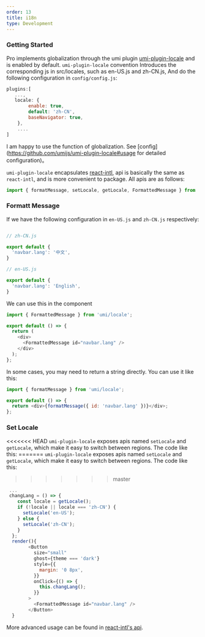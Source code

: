 ```yaml
---
order: 13
title: i18n
type: Development
---
```


### Getting Started

Pro implements globalization through the umi plugin [umi-plugin-locale](https://github.com/umijs/umi-plugin-locale) and is enabled by default. `umi-plugin-locale` convention Introduces the corresponding js in src/locales, such as en-US.js and zh-CN.js, And do the following configuration in `config/config.js`:

```js
plugins:[
   ...,
   locale: {
        enable: true,
        default: 'zh-CN',
        baseNavigator: true,
    },
    ....
]
```

I am happy to use the function of globalization. See [config](https://github.com/umijs/umi-plugin-locale#usage for detailed configuration)。

`umi-plugin-locale` encapsulates [react-intl](https://github.com/yahoo/react-intl), api is basically the same as `react-intl`, and is more convenient to package. All apis are as follows:

```js
import { formatMessage, setLocale, getLocale, FormattedMessage } from 'umi/locale';
```

### Formatt Message

If we have the following configuration in `en-US.js` and `zh-CN.js` respectively:

```js

// zh-CN.js

export default {
  'navbar.lang': '中文',
}

// en-US.js

export default {
  'navbar.lang': 'English',
}

```

We can use this in the component

```js
import { FormattedMessage } from 'umi/locale';

export default () => {
  return (
    <div>
      <FormattedMessage id="navbar.lang" />
    </div>
  );
};
```

In some cases, you may need to return a string directly. You can use it like this:

```js
import { formatMessage } from 'umi/locale';

export default () => {
  return <div>{formatMessage({ id: 'navbar.lang' })}</div>;
};
```

### Set Locale

<<<<<<< HEAD `umi-plugin-locale` exposes apis named `setLocale` and `getLocale`, which make it easy to switch between regions. The code like this: ======= `umi-plugin-locale` exposes apis named `setLocale` and `getLocale`, which make it easy to switch between regions. The code like this:

> > > > > > > master

```js
 ...
 changLang = () => {
    const locale = getLocale();
    if (!locale || locale === 'zh-CN') {
      setLocale('en-US');
    } else {
      setLocale('zh-CN');
    }
  };
  render(){
        <Button
          size="small"
          ghost={theme === 'dark'}
          style={{
            margin: '0 8px',
          }}
          onClick={() => {
            this.changLang();
          }}
        >
          <FormattedMessage id="navbar.lang" />
        </Button>
  }

```

More advanced usage can be found in [react-intl's api](https://github.com/yahoo/react-intl/wiki#getting-started).
